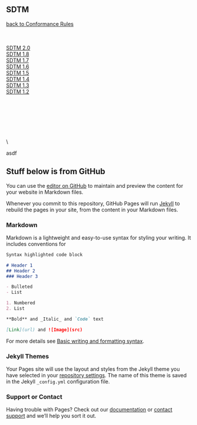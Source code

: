 ## SDTM
[back to Conformance Rules](https://cpshadle.github.io/)
   
\
\
[SDTM 2.0]()   
[SDTM 1.8]()  
[SDTM 1.7]()  
[SDTM 1.6]()  
[SDTM 1.5]()  
[SDTM 1.4]()  
[SDTM 1.3]()  
[SDTM 1.2]()  
  \
  \
  \
  \
  \
  \
  \
  \
  
  asdf
   
   
   
   
   Stuff below is from GitHub
-----



You can use the [editor on GitHub](https://github.com/cpshadle/SDTM/edit/gh-pages/index.md) to maintain and preview the content for your website in Markdown files.

Whenever you commit to this repository, GitHub Pages will run [Jekyll](https://jekyllrb.com/) to rebuild the pages in your site, from the content in your Markdown files.

### Markdown

Markdown is a lightweight and easy-to-use syntax for styling your writing. It includes conventions for

```markdown
Syntax highlighted code block

# Header 1
## Header 2
### Header 3

- Bulleted
- List

1. Numbered
2. List

**Bold** and _Italic_ and `Code` text

[Link](url) and ![Image](src)
```

For more details see [Basic writing and formatting syntax](https://docs.github.com/en/github/writing-on-github/getting-started-with-writing-and-formatting-on-github/basic-writing-and-formatting-syntax).

### Jekyll Themes

Your Pages site will use the layout and styles from the Jekyll theme you have selected in your [repository settings](https://github.com/cpshadle/SDTM/settings/pages). The name of this theme is saved in the Jekyll `_config.yml` configuration file.

### Support or Contact

Having trouble with Pages? Check out our [documentation](https://docs.github.com/categories/github-pages-basics/) or [contact support](https://support.github.com/contact) and we’ll help you sort it out.
